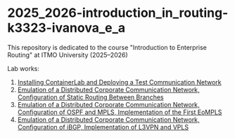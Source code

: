 # 2025_2026-introduction_in_routing-k3323-ivanova_e_a

This repository is dedicated to the course "Introduction to Enterprise Routing" at ITMO University (2025–2026)  

Lab works:
  1. [Installing ContainerLab and Deploying a Test Communication Network](lab1/lab1_report.md)
  2. [Emulation of a Distributed Corporate Communication Network, Configuration of Static Routing Between Branches](lab2/lab2_report.md) 
  3. [Emulation of a Distributed Corporate Communication Network, Configuration of OSPF and MPLS, Implementation of the First EoMPLS](lab3/lab3_report.md)
  4. [Emulation of a Distributed Corporate Communication Network, Configuration of iBGP, Implementation of L3VPN and VPLS](lab4/lab4_report.md)
